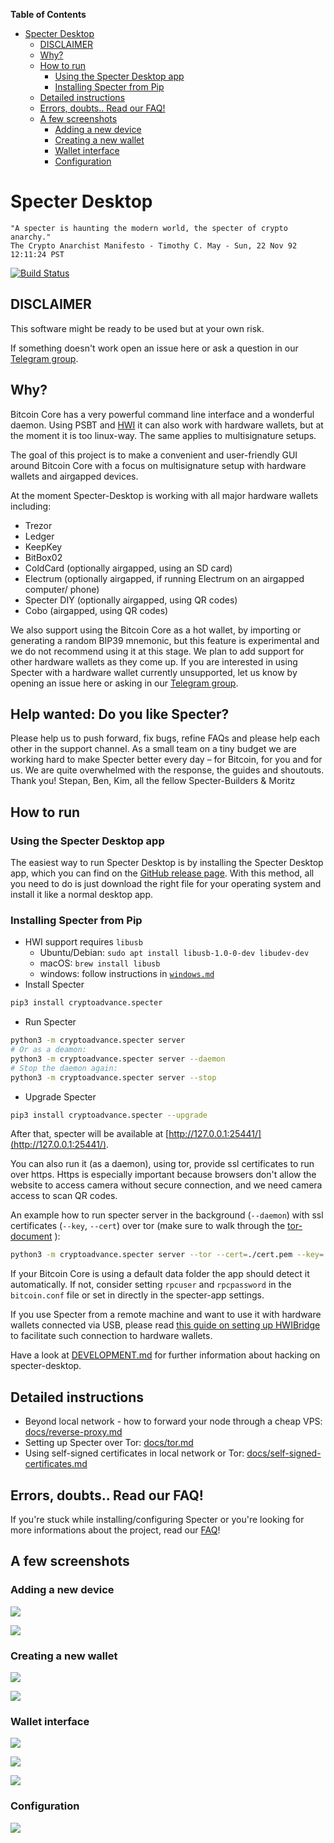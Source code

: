 <!-- START doctoc generated TOC please keep comment here to allow auto update -->
<!-- DON'T EDIT THIS SECTION, INSTEAD RE-RUN doctoc TO UPDATE -->
**Table of Contents**

- [Specter Desktop](#specter-desktop)
  - [DISCLAIMER](#disclaimer)
  - [Why?](#why)
  - [How to run](#how-to-run)
    - [Using the Specter Desktop app](#using-the-specter-desktop-app)
    - [Installing Specter from Pip](#installing-specter-from-pip)
  - [Detailed instructions](#detailed-instructions)
  - [Errors, doubts.. Read our FAQ!](#errors-doubts-read-our-faq)
  - [A few screenshots](#a-few-screenshots)
    - [Adding a new device](#adding-a-new-device)
    - [Creating a new wallet](#creating-a-new-wallet)
    - [Wallet interface](#wallet-interface)
    - [Configuration](#configuration)

<!-- END doctoc generated TOC please keep comment here to allow auto update -->

# Specter Desktop

    "A specter is haunting the modern world, the specter of crypto anarchy."
    The Crypto Anarchist Manifesto - Timothy C. May - Sun, 22 Nov 92 12:11:24 PST
 
[![Build Status](https://travis-ci.org/cryptoadvance/specter-desktop.svg?branch=master)](https://travis-ci.org/cryptoadvance/specter-desktop)

## DISCLAIMER

This software might be ready to be used but at your own risk.

If something doesn't work open an issue here or ask a question in our [Telegram group](https://t.me/spectersupport).

## Why?

Bitcoin Core has a very powerful command line interface and a wonderful daemon. Using PSBT and [HWI](https://github.com/bitcoin-core/HWI) it can also work with hardware wallets, but at the moment it is too linux-way. The same applies to multisignature setups. 

The goal of this project is to make a convenient and user-friendly GUI around Bitcoin Core with a focus on multisignature setup with hardware wallets and airgapped devices.

At the moment Specter-Desktop is working with all major hardware wallets including:
- Trezor
- Ledger
- KeepKey
- BitBox02
- ColdCard (optionally airgapped, using an SD card)
- Electrum (optionally airgapped, if running Electrum on an airgapped computer/ phone)
- Specter DIY (optionally airgapped, using QR codes)
- Cobo (airgapped, using QR codes)

We also support using the Bitcoin Core as a hot wallet, by importing or generating a random BIP39 mnemonic, but this feature is experimental and we do not recommend using it at this stage.
We plan to add support for other hardware wallets as they come up. If you are interested in using Specter with a hardware wallet currently unsupported, let us know by opening an issue here or asking in our [Telegram group](https://t.me/spectersupport).

## Help wanted: Do you like Specter?
Please help us to push forward, fix bugs, refine FAQs and please help each other in the support channel.
As a small team on a tiny budget we are working hard to make Specter better every day – for Bitcoin, for you and for us.
We are quite overwhelmed with the response, the guides and shoutouts. Thank you!
Stepan, Ben, Kim, all the fellow Specter-Builders & Moritz

## How to run
### Using the Specter Desktop app
The easiest way to run Specter Desktop is by installing the Specter Desktop app, which you can find on the [GitHub release page](https://github.com/cryptoadvance/specter-desktop/releases).
With this method, all you need to do is just download the right file for your operating system and install it like a normal desktop app.

### Installing Specter from Pip
* HWI support requires `libusb` 
  * Ubuntu/Debian: `sudo apt install libusb-1.0-0-dev libudev-dev`
  * macOS: `brew install libusb`
  * windows: follow instructions in [`windows.md`](docs/windows.md)
 * Install Specter
```sh
pip3 install cryptoadvance.specter
```
* Run Specter
```sh
python3 -m cryptoadvance.specter server 
# Or as a deamon:
python3 -m cryptoadvance.specter server --daemon
# Stop the daemon again:
python3 -m cryptoadvance.specter server --stop
```
* Upgrade Specter
```sh
pip3 install cryptoadvance.specter --upgrade
```

After that, specter will be available at [http://127.0.0.1:25441/](http://127.0.0.1:25441/).

You can also run it (as a daemon), using tor, provide ssl certificates to run over https. Https is especially important because browsers don't allow the website to access camera without secure connection, and we need camera access to scan QR codes.

An example how to run specter server in the background (`--daemon`) with ssl certificates (`--key`, `--cert`) over tor (make sure to walk through the [tor-document](docs/tor.md) ):

```sh
python3 -m cryptoadvance.specter server --tor --cert=./cert.pem --key=./key.pem --daemon
```

If your Bitcoin Core is using a default data folder the app should detect it automatically. If not, consider setting `rpcuser` and `rpcpassword` in the `bitcoin.conf` file or set in directly in the specter-app settings.

If you use Specter from a remote machine and want to use it with hardware wallets connected via USB, please read [this guide on setting up HWIBridge](docs/hwibridge.md) to facilitate such connection to hardware wallets. 

Have a look at [DEVELOPMENT.md](DEVELOPMENT.md) for further information about hacking on specter-desktop.

## Detailed instructions

- Beyond local network - how to forward your node through a cheap VPS: [docs/reverse-proxy.md](docs/reverse-proxy.md)
- Setting up Specter over Tor: [docs/tor.md](docs/tor.md)
- Using self-signed certificates in local network or Tor: [docs/self-signed-certificates.md](docs/self-signed-certificates.md)

## Errors, doubts.. Read our FAQ!

If you're stuck while installing/configuring Specter or you're looking for more informations about the project, read our [FAQ](docs/faq.md)!

## A few screenshots

### Adding a new device

![](screenshots/devices.png)

![](screenshots/device_keys.png)

### Creating a new wallet

![](screenshots/wallets.png)

![](screenshots/new_multisig.png)

### Wallet interface

![](screenshots/transactions.png)

![](screenshots/receive.png)

![](screenshots/send.png)

### Configuration

![](screenshots/bitcoin-rpc.png)
